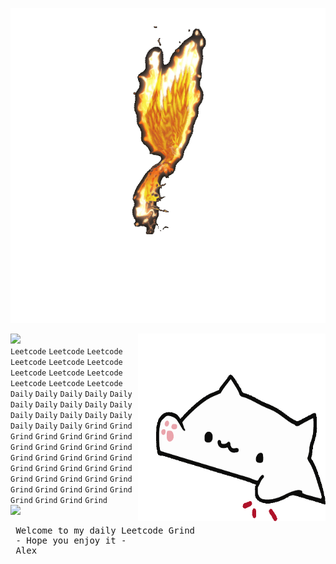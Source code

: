 <a href="https://www.youtube.com/watch?v=BV7mKCgKhZY&ab_channel=Everness"> <img src= "https://github.com/Legendary-Cynosure/Honors/blob/main/fire_birdy.gif" ></a> <br> 


<a href="https://www.youtube.com/watch?v=dmA6_0ZwWb4&ab_channel=BongoCat"> <img align="right" width="300" height="300" src="https://github.com/Legendary-Cynosure/Honors/blob/main/bongo-cat-cute-png.gif" alt="gif of bongo cat"></a>
<a href="https://www.youtube.com/watch?v=zlg7HkTp25A&t=16s&ab_channel=%E2%80%94ExtraLibur%E2%80%94"> <img src="https://user-images.githubusercontent.com/73097560/115834477-dbab4500-a447-11eb-908a-139a6edaec5c.gif"> </a> <br>
`Leetcode` `Leetcode` `Leetcode`  `Leetcode` `Leetcode` `Leetcode`   `Leetcode` `Leetcode` `Leetcode`  `Leetcode` `Leetcode` `Leetcode`  `Daily` `Daily`  `Daily` `Daily`  `Daily` `Daily`  `Daily` `Daily`  `Daily` `Daily` 
 `Daily` `Daily`  `Daily` `Daily` `Daily` `Daily`  `Daily` `Daily` `Grind`   `Grind`   `Grind`   `Grind`   `Grind`   `Grind`   `Grind`   `Grind`   `Grind` 
  `Grind`   `Grind`   `Grind`   `Grind`   `Grind`   `Grind`   `Grind`   `Grind`   `Grind`   `Grind`   `Grind`   `Grind`   `Grind`   `Grind`  `Grind`   `Grind`   `Grind`   `Grind`   `Grind`  `Grind`   `Grind`   `Grind`   `Grind`   `Grind` 
   `Grind`   `Grind`   `Grind`   
<a href="https://www.youtube.com/watch?v=zlg7HkTp25A&t=16s&ab_channel=%E2%80%94ExtraLibur%E2%80%94"> <img src="https://user-images.githubusercontent.com/73097560/115834477-dbab4500-a447-11eb-908a-139a6edaec5c.gif"> </a> <br>
         
<pre>
 Welcome to my daily Leetcode Grind
 - Hope you enjoy it - 
 Alex
</pre>
